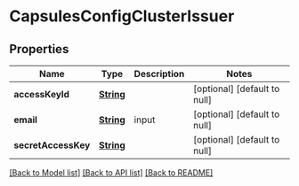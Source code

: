 # CapsulesConfigClusterIssuer
## Properties

Name | Type | Description | Notes
------------ | ------------- | ------------- | -------------
**accessKeyId** | [**String**](string.md) |  | [optional] [default to null]
**email** | [**String**](string.md) | input | [optional] [default to null]
**secretAccessKey** | [**String**](string.md) |  | [optional] [default to null]

[[Back to Model list]](../README.md#documentation-for-models) [[Back to API list]](../README.md#documentation-for-api-endpoints) [[Back to README]](../README.md)

